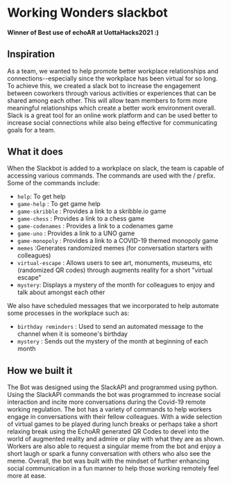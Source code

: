 # Working Wonders slackbot
#### Winner of Best use of echoAR at UottaHacks2021 :)


## Inspiration
As a team, we wanted to help promote better workplace relationships and connections--especially since the workplace has been virtual for so long. To achieve this, we created a slack bot to increase the engagement between coworkers through various activities or experiences that can be shared among each other. This will allow team members to form more meaningful relationships which create a better work environment overall. Slack is a great tool for an online work platform and can be used better to increase social connections while also being effective for communicating goals for a team.

## What it does
When the Slackbot is added to a workplace on slack, the team is capable of accessing various commands. The commands are used with the / prefix. Some of the commands include:
- `help`: To get help
- `game-help` : To get game help
- `game-skribble` : Provides a link to a skribble.io game
- `game-chess` : Provides a link to a chess game
- `game-codenames` : Provides a link to a codenames game
- `game-uno` : Provides a link to a UNO game
- `game-monopoly` : Provides a link to a COVID-19 themed monopoly game
- `memes` :Generates randomized memes (for conversation starters with colleagues)
- `virtual-escape` : Allows users to see art, monuments, museums, etc (randomized QR codes) through augments reality for a short "virtual escape"
- `mystery`: Displays a mystery of the month for colleagues to enjoy and talk about amongst each other

We also have scheduled messages that we incorporated to help automate some processes in the workplace such as:
- `birthday reminders` : Used to send an automated message to the channel when it is someone's birthday
- `mystery` : Sends out the mystery of the month at beginning of each month

## How we built it 
The Bot was designed using the SlackAPI and programmed using python. Using the SlackAPI commands the bot was programmed to increase social interaction and incite more conversations during the Covid-19 remote working regulation. The bot has a variety of commands to help workers engage in conversations with their fellow colleagues. With a wide selection of virtual games to be played during lunch breaks or perhaps take a short relaxing break using the EchoAR generated QR Codes to devel into the world of augmented reality and admire or play with what they are as shown. Workers are also able to request a singular meme from the bot and enjoy a short laugh or spark a funny conversation with others who also see the meme. Overall, the bot was built with the mindset of further enhancing social communication in a fun manner to help those working remotely feel more at ease.
